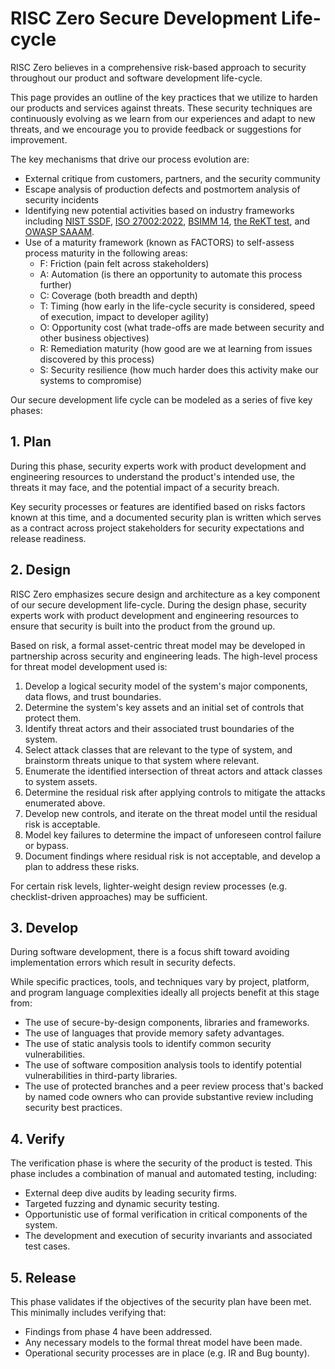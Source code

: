 # RISC Zero Secure Development Life-cycle

RISC Zero believes in a comprehensive risk-based approach to security throughout our product and software development life-cycle.

This page provides an outline of the key practices that we utilize to harden our products and services against threats. These security techniques are continuously evolving as we learn from our experiences and adapt to new threats, and we encourage you to provide feedback or suggestions for improvement.

The key mechanisms that drive our process evolution are:
* External critique from customers, partners, and the security community
* Escape analysis of production defects and postmortem analysis of security incidents
* Identifying new potential activities based on industry frameworks including [NIST SSDF](https://csrc.nist.gov/Projects/ssdf), [ISO 27002:2022](https://www.iso.org/standard/75652.html), [BSIMM 14](https://www.synopsys.com/software-integrity/software-security-services/bsimm-maturity-model.html), [the ReKT test](https://www.risczero.com/blog/risc-zero-take-the-rekt-test), and [OWASP SAAAM](https://owasp.org/www-project-samm/).
* Use of a maturity framework (known as FACTORS) to self-assess process maturity in the following areas:
    * F: Friction (pain felt across stakeholders)
    * A: Automation (is there an opportunity to automate this process further)
    * C: Coverage (both breadth and depth)
    * T: Timing (how early in the life-cycle security is considered, speed of execution, impact to developer agility)
    * O: Opportunity cost (what trade-offs are made between security and other business objectives)
    * R: Remediation maturity (how good are we at learning from issues discovered by this process)
    * S: Security resilience (how much harder does this activity make our systems to compromise)

Our secure development life cycle can be modeled as a series of five key phases:

## 1. Plan
During this phase, security experts work with product development and engineering resources to understand the product's intended use, the threats it may face, and the potential impact of a security breach. 

Key security processes or features are identified based on risks factors known at this time, and a documented security plan is written which serves as a contract across project stakeholders for security expectations and release readiness. 

## 2. Design
RISC Zero emphasizes secure design and architecture as a key component of our secure development life-cycle. During the design phase, security experts work with product development and engineering resources to ensure that security is built into the product from the ground up. 

Based on risk, a formal asset-centric threat model may be developed in partnership across security and engineering leads. The high-level process for threat model development used is:

1. Develop a logical security model of the system's major components, data flows, and trust boundaries.
2. Determine the system's key assets and an initial set of controls that protect them.
3. Identify threat actors and their associated trust boundaries of the system.
4. Select attack classes that are relevant to the type of system, and brainstorm threats unique to that system where relevant.
5. Enumerate the identified intersection of threat actors and attack classes to system assets.
6. Determine the residual risk after applying controls to mitigate the attacks enumerated above.
7. Develop new controls, and iterate on the threat model until the residual risk is acceptable.
8. Model key failures to determine the impact of unforeseen control failure or bypass.
9. Document findings where residual risk is not acceptable, and develop a plan to address these risks.

For certain risk levels, lighter-weight design review processes (e.g. checklist-driven approaches) may be sufficient.

## 3. Develop
During software development, there is a focus shift toward avoiding implementation errors which result in security defects. 

While specific practices, tools, and techniques vary by project, platform, and program language complexities ideally all projects benefit at this stage from:

* The use of secure-by-design components, libraries and frameworks.
* The use of languages that provide memory safety advantages.
* The use of static analysis tools to identify common security vulnerabilities.
* The use of software composition analysis tools to identify potential vulnerabilities in third-party libraries.
* The use of protected branches and a peer review process that's backed by named code owners who can provide substantive review including security best practices.

## 4. Verify
The verification phase is where the security of the product is tested. This phase includes a combination of manual and automated testing, including:

* External deep dive audits by leading security firms.
* Targeted fuzzing and dynamic security testing.
* Opportunistic use of formal verification in critical components of the system.
* The development and execution of security invariants and associated test cases.

## 5. Release
This phase validates if the objectives of the security plan have been met. This minimally includes verifying that:
* Findings from phase 4 have been addressed.
* Any necessary models to the formal threat model have been made.
* Operational security processes are in place (e.g. IR and Bug bounty).